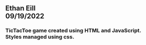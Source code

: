 ## Ethan Eill <br> 09/19/2022

### TicTacToe game created using HTML and JavaScript.<br> Styles managed using css.
